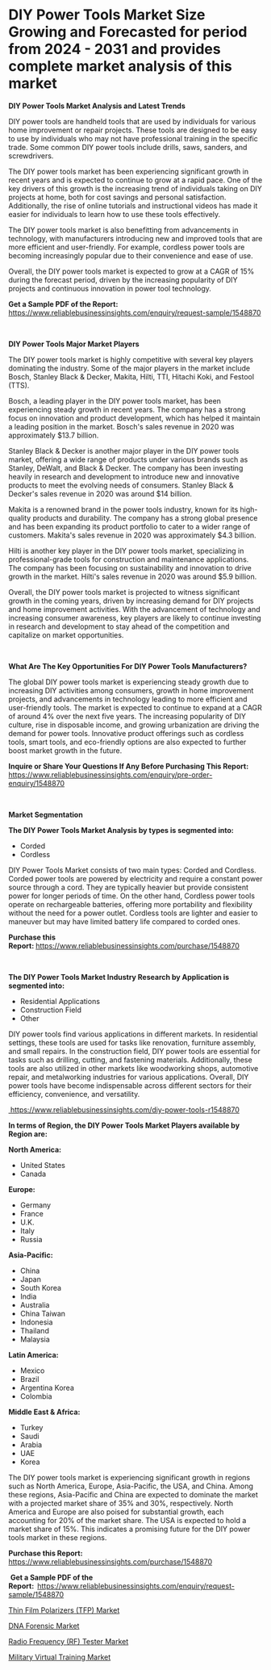 <p><h1>DIY Power Tools Market Size Growing and Forecasted for period from 2024 - 2031 and provides complete market analysis of this market</h1></p><p><strong>DIY Power Tools Market Analysis and Latest Trends</strong></p>
<p><p>DIY power tools are handheld tools that are used by individuals for various home improvement or repair projects. These tools are designed to be easy to use by individuals who may not have professional training in the specific trade. Some common DIY power tools include drills, saws, sanders, and screwdrivers.</p><p>The DIY power tools market has been experiencing significant growth in recent years and is expected to continue to grow at a rapid pace. One of the key drivers of this growth is the increasing trend of individuals taking on DIY projects at home, both for cost savings and personal satisfaction. Additionally, the rise of online tutorials and instructional videos has made it easier for individuals to learn how to use these tools effectively.</p><p>The DIY power tools market is also benefitting from advancements in technology, with manufacturers introducing new and improved tools that are more efficient and user-friendly. For example, cordless power tools are becoming increasingly popular due to their convenience and ease of use.</p><p>Overall, the DIY power tools market is expected to grow at a CAGR of 15% during the forecast period, driven by the increasing popularity of DIY projects and continuous innovation in power tool technology.</p></p>
<p><strong>Get a Sample PDF of the Report:&nbsp;</strong> <a href="https://www.reliablebusinessinsights.com/enquiry/request-sample/1548870">https://www.reliablebusinessinsights.com/enquiry/request-sample/1548870</a></p>
<p>&nbsp;</p>
<p><strong>DIY Power Tools Major Market Players</strong></p>
<p><p>The DIY power tools market is highly competitive with several key players dominating the industry. Some of the major players in the market include Bosch, Stanley Black & Decker, Makita, Hilti, TTI, Hitachi Koki, and Festool (TTS).</p><p>Bosch, a leading player in the DIY power tools market, has been experiencing steady growth in recent years. The company has a strong focus on innovation and product development, which has helped it maintain a leading position in the market. Bosch's sales revenue in 2020 was approximately $13.7 billion.</p><p>Stanley Black & Decker is another major player in the DIY power tools market, offering a wide range of products under various brands such as Stanley, DeWalt, and Black & Decker. The company has been investing heavily in research and development to introduce new and innovative products to meet the evolving needs of consumers. Stanley Black & Decker's sales revenue in 2020 was around $14 billion.</p><p>Makita is a renowned brand in the power tools industry, known for its high-quality products and durability. The company has a strong global presence and has been expanding its product portfolio to cater to a wider range of customers. Makita's sales revenue in 2020 was approximately $4.3 billion.</p><p>Hilti is another key player in the DIY power tools market, specializing in professional-grade tools for construction and maintenance applications. The company has been focusing on sustainability and innovation to drive growth in the market. Hilti's sales revenue in 2020 was around $5.9 billion.</p><p>Overall, the DIY power tools market is projected to witness significant growth in the coming years, driven by increasing demand for DIY projects and home improvement activities. With the advancement of technology and increasing consumer awareness, key players are likely to continue investing in research and development to stay ahead of the competition and capitalize on market opportunities.</p></p>
<p>&nbsp;</p>
<p><strong>What Are The Key Opportunities For DIY Power Tools Manufacturers?</strong></p>
<p><p>The global DIY power tools market is experiencing steady growth due to increasing DIY activities among consumers, growth in home improvement projects, and advancements in technology leading to more efficient and user-friendly tools. The market is expected to continue to expand at a CAGR of around 4% over the next five years. The increasing popularity of DIY culture, rise in disposable income, and growing urbanization are driving the demand for power tools. Innovative product offerings such as cordless tools, smart tools, and eco-friendly options are also expected to further boost market growth in the future.</p></p>
<p><strong>Inquire or Share Your Questions If Any Before Purchasing This Report:</strong> <a href="https://www.reliablebusinessinsights.com/enquiry/pre-order-enquiry/1548870">https://www.reliablebusinessinsights.com/enquiry/pre-order-enquiry/1548870</a></p>
<p>&nbsp;</p>
<p><strong>Market Segmentation</strong></p>
<p><strong>The DIY Power Tools Market Analysis by types is segmented into:</strong></p>
<p><ul><li>Corded</li><li>Cordless</li></ul></p>
<p><p>DIY Power Tools Market consists of two main types: Corded and Cordless. Corded power tools are powered by electricity and require a constant power source through a cord. They are typically heavier but provide consistent power for longer periods of time. On the other hand, Cordless power tools operate on rechargeable batteries, offering more portability and flexibility without the need for a power outlet. Cordless tools are lighter and easier to maneuver but may have limited battery life compared to corded ones.</p></p>
<p><strong>Purchase this Report:&nbsp;</strong><a href="https://www.reliablebusinessinsights.com/purchase/1548870">https://www.reliablebusinessinsights.com/purchase/1548870</a></p>
<p>&nbsp;</p>
<p><strong>The DIY Power Tools Market Industry Research by Application is segmented into:</strong></p>
<p><ul><li>Residential Applications</li><li>Construction Field</li><li>Other</li></ul></p>
<p><p>DIY power tools find various applications in different markets. In residential settings, these tools are used for tasks like renovation, furniture assembly, and small repairs. In the construction field, DIY power tools are essential for tasks such as drilling, cutting, and fastening materials. Additionally, these tools are also utilized in other markets like woodworking shops, automotive repair, and metalworking industries for various applications. Overall, DIY power tools have become indispensable across different sectors for their efficiency, convenience, and versatility.</p></p>
<p><a href="https://www.reliablebusinessinsights.com/diy-power-tools-r1548870">&nbsp;https://www.reliablebusinessinsights.com/diy-power-tools-r1548870</a></p>
<p><strong>In terms of Region, the DIY Power Tools Market Players available by Region are:</strong></p>
<p>
    <p> <strong> North America: </strong>
        <ul>
            <li>United States</li>
            <li>Canada</li>
        </ul>
        </p> 
    <p> <strong> Europe: </strong>
        <ul>
            <li>Germany</li>
            <li>France</li>
            <li>U.K.</li>
            <li>Italy</li>
            <li>Russia</li>
        </ul>
        </p> 
    <p> <strong> Asia-Pacific: </strong>
        <ul>
            <li>China</li>
            <li>Japan</li>
            <li>South Korea</li>
            <li>India</li>
            <li>Australia</li>
            <li>China Taiwan</li>
            <li>Indonesia</li>
            <li>Thailand</li>
            <li>Malaysia</li>
        </ul>
        </p> 
    <p> <strong> Latin America: </strong>
        <ul>
            <li>Mexico</li>
            <li>Brazil</li>
            <li>Argentina Korea</li>
            <li>Colombia</li>
        </ul>
        </p> 
    <p> <strong> Middle East & Africa: </strong>
        <ul>
            <li>Turkey</li>
            <li>Saudi</li>
            <li>Arabia</li>
            <li>UAE</li>
            <li>Korea</li>
        </ul>
    </p>
    </p>
<p><p>The DIY power tools market is experiencing significant growth in regions such as North America, Europe, Asia-Pacific, the USA, and China. Among these regions, Asia-Pacific and China are expected to dominate the market with a projected market share of 35% and 30%, respectively. North America and Europe are also poised for substantial growth, each accounting for 20% of the market share. The USA is expected to hold a market share of 15%. This indicates a promising future for the DIY power tools market in these regions.</p></p>
<p><strong>Purchase this Report: </strong><a href="https://www.reliablebusinessinsights.com/purchase/1548870">https://www.reliablebusinessinsights.com/purchase/1548870</a></p>
<p>&nbsp;<strong>Get a Sample PDF of the Report:&nbsp;&nbsp;</strong><a href="https://www.reliablebusinessinsights.com/enquiry/request-sample/1548870">https://www.reliablebusinessinsights.com/enquiry/request-sample/1548870</a></p>
<p><strong></strong></p>
<p><p><a href="https://github.com/GroverBarry/Market-Research-Report-List-6/blob/main/thin-film-polarizers-tfp-market.md">Thin Film Polarizers (TFP) Market</a></p><p><a href="https://www.linkedin.com/pulse/dna-forensic-market-research-report-includes-analysis-vguyc">DNA Forensic Market</a></p><p><a href="https://github.com/lylyparadise/Market-Research-Report-List-4/blob/main/radio-frequency-rf-tester-market.md">Radio Frequency (RF) Tester Market</a></p><p><a href="https://www.linkedin.com/pulse/analyzing-military-virtual-training-market-dynamics-growth-drivers-ssumc">Military Virtual Training Market</a></p></p>